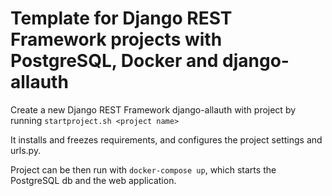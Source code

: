 # Template for Django REST Framework projects with PostgreSQL, Docker and django-allauth

Create a new Django REST Framework django-allauth with  project by running `startproject.sh <project name>`

It installs and freezes requirements, and configures the project settings and urls.py.

Project can be then run with `docker-compose up`, which starts the PostgreSQL db and the web application.

